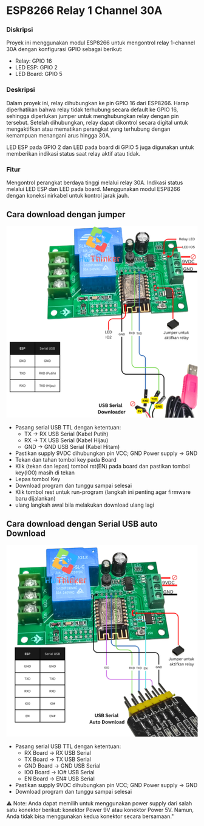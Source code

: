 # ESP8266 Relay 1 Channel 30A
### Diskripsi
Proyek ini menggunakan modul ESP8266 untuk mengontrol relay 1-channel 30A dengan konfigurasi GPIO sebagai berikut:

- Relay: GPIO 16 
- LED ESP: GPIO 2 
- LED Board: GPIO 5 

### Deskripsi
Dalam proyek ini, relay dihubungkan ke pin GPIO 16 dari ESP8266. Harap diperhatikan bahwa relay tidak terhubung secara default ke GPIO 16, sehingga diperlukan jumper untuk menghubungkan relay dengan pin tersebut. Setelah dihubungkan, relay dapat dikontrol secara digital untuk mengaktifkan atau mematikan perangkat yang terhubung dengan kemampuan menangani arus hingga 30A.

LED ESP pada GPIO 2 dan LED pada board di GPIO 5 juga digunakan untuk memberikan indikasi status saat relay aktif atau tidak.

### Fitur
Mengontrol perangkat berdaya tinggi melalui relay 30A.
Indikasi status melalui LED ESP dan LED pada board.
Menggunakan modul ESP8266 dengan koneksi nirkabel untuk kontrol jarak jauh.

## Cara download dengan jumper
![](https://github.com/hwthinker/esp8266-relay1ch-30A/blob/main/picture/1.png)
- Pasang serial USB TTL dengan ketentuan: 
   - TX -> RX USB Serial (Kabel Putih)
   - RX -> TX USB Serial (Kabel Hijau)
   - GND -> GND USB Serial (Kabel Hitam)
- Pastikan supply 9VDC dihubungkan pin VCC; GND Power supply -> GND
- Tekan dan tahan tombol key pada Board
- Klik (tekan dan lepas) tombol rst(EN) pada board dan pastikan  tombol key(IO0) masih di tekan
- Lepas tombol Key
- Download program dan tunggu sampai selesai
- Klik tombol rest untuk run-program (langkah ini penting agar firmware baru dijalankan)
- ulang langkah awal bila melakukan download ulang lagi


## Cara download dengan Serial USB auto Download
![](https://github.com/hwthinker/esp8266-relay1ch-30A/blob/main/picture/2.png)
- Pasang serial USB TTL dengan ketentuan:
    - RX Board  -> RX USB Serial  
    - TX Board  -> TX USB Serial 
    - GND Board -> GND USB Serial  
    - IO0 Board -> IO# USB Serial 
    - EN Board  -> EN# USB Serial
- Pastikan supply 9VDC dihubungkan pin VCC; GND Power supply -> GND
- Download program dan tunggu sampai selesai

⚠️ Note:
Anda dapat memilih untuk menggunakan power supply dari salah satu konektor berikut: konektor Power 9V atau konektor Power 5V. Namun, Anda tidak bisa menggunakan kedua konektor secara bersamaan."